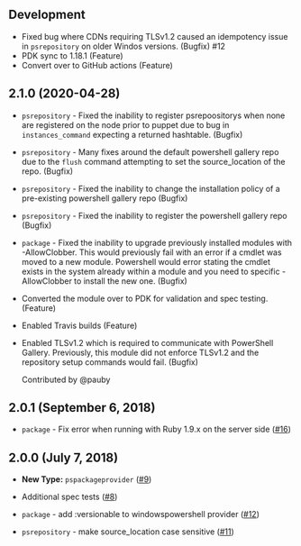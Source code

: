 ## Development

* Fixed bug where CDNs requiring TLSv1.2 caused an idempotency issue in `psrepository` on 
  older Windos versions. (Bugfix) #12
* PDK sync to 1.18.1 (Feature)
* Convert over to GitHub actions (Feature)

## 2.1.0 (2020-04-28)

* `psrepository` - Fixed the inability to register psrepoositorys when none are registered on the node prior to puppet due to bug in `instances_command` expecting a returned hashtable. (Bugfix)

* `psrepository` - Many fixes around the default powershell gallery repo due to the `flush` command attempting to set the source_location of the repo.  (Bugfix)

* `psrepository` - Fixed the inability to change the installation policy of a pre-existing powershell gallery repo  (Bugfix)

* `psrepository` - Fixed the inability to register the powershell gallery repo (Bugfix)

* `package` - Fixed the inability to upgrade previously installed modules with -AllowClobber. This would previously fail with an error if a cmdlet was moved to a new module. Powershell would error stating the cmdlet exists in the system already within a module and you need to specific -AllowClobber to install the new one.  (Bugfix)

* Converted the module over to PDK for validation and spec testing. (Feature)

* Enabled Travis builds (Feature)

* Enabled TLSv1.2 which is required to communicate with PowerShell Gallery. Previously,
  this module did not enforce TLSv1.2 and the repository setup commands would fail. (Bugfix)
  
  Contributed by @pauby

## 2.0.1 (September 6, 2018)

* `package` - Fix error when running with Ruby 1.9.x on the server side ([#16](https://github.com/hbuckle/puppet-powershellmodule/pull/16))

## 2.0.0 (July 7, 2018)

* **New Type:** `pspackageprovider` ([#9](https://github.com/hbuckle/puppet-powershellmodule/pull/9))

* Additional spec tests ([#8](https://github.com/hbuckle/puppet-powershellmodule/pull/8))

* `package` - add :versionable to windowspowershell provider ([#12](https://github.com/hbuckle/puppet-powershellmodule/issues/12))
* `psrepository` - make source_location case sensitive ([#11](https://github.com/hbuckle/puppet-powershellmodule/issues/11))
